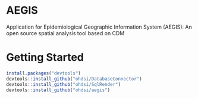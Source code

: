 # AEGIS
Application for Epidemiological Geographic Information System (AEGIS): An open source spatial analysis tool based on CDM

# Getting Started
```r
install.packages("devtools")
devtools::install_github("ohdsi/DatabaseConnector")
devtools::install_github("ohdsi/SqlRender")
devtools::install_github("ohdsi/aegis")
```
